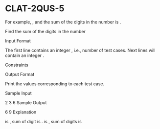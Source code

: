 # CLAT-2QUS-5
For example, ,
and the sum of the digits in the number  is .

Find the sum of the digits in the number 

Input Format

The first line contains an integer  , i.e., number of test cases.
Next  lines will contain an integer .

Constraints

Output Format

Print the values corresponding to each test case.

Sample Input

2
3
6
Sample Output

6
9
Explanation

 is , sum of digit is .
 is , sum of digits is 
